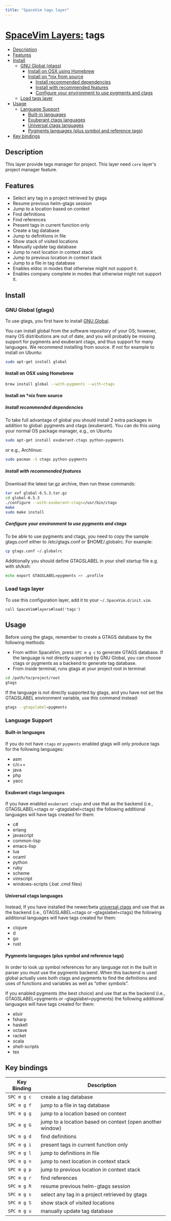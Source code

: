 ```yaml
---
title: "SpaceVim tags layer"
---
```


# [SpaceVim Layers:](https://spacevim.org/layers) tags

<!-- vim-markdown-toc GFM -->
* [Description](#description)
* [Features](#features)
* [Install](#install)
    * [GNU Global (gtags)](#gnu-global-gtags)
        * [Install on OSX using Homebrew](#install-on-osx-using-homebrew)
        * [Install on \*nix from source](#install-on-nix-from-source)
            * [Install recommended dependencies](#install-recommended-dependencies)
            * [Install with recommended features](#install-with-recommended-features)
            * [Configure your environment to use pygments and ctags](#configure-your-environment-to-use-pygments-and-ctags)
    * [Load tags layer](#load-tags-layer)
* [Usage](#usage)
    * [Language Support](#language-support)
        * [Built-in languages](#built-in-languages)
        * [Exuberant ctags languages](#exuberant-ctags-languages)
        * [Universal ctags languages](#universal-ctags-languages)
        * [Pygments languages (plus symbol and reference tags)](#pygments-languages-plus-symbol-and-reference-tags)
* [Key bindings](#key-bindings)

<!-- vim-markdown-toc -->

## Description

This layer provide tags manager for project. This layer need `core` layer's project manager feature.

## Features

-   Select any tag in a project retrieved by gtags
-   Resume previous helm-gtags session
-   Jump to a location based on context
-   Find definitions
-   Find references
-   Present tags in current function only
-   Create a tag database
-   Jump to definitions in file
-   Show stack of visited locations
-   Manually update tag database
-   Jump to next location in context stack
-   Jump to previous location in context stack
-   Jump to a file in tag database
-   Enables eldoc in modes that otherwise might not support it.
-   Enables company complete in modes that otherwise might not support it.

## Install

### GNU Global (gtags)

To use gtags, you first have to install [GNU Global](https://www.gnu.org/software/global/download.html).

You can install global from the software repository of your OS; however, many OS distributions are out of date, and you will probably be missing support for pygments and exuberant ctags, and thus support for many languages. We recommend installing from source. If not for example to install on Ubuntu:

```sh
sudo apt-get install global
```

#### Install on OSX using Homebrew

```sh
brew install global --with-pygments --with-ctags
```

#### Install on \*nix from source

##### Install recommended dependencies

To take full advantage of global you should install 2 extra packages in addition to global: pygments and ctags (exuberant). You can do this using your normal OS package manager, e.g., on Ubuntu

```sh
sudo apt-get install exuberant-ctags python-pygments
```

or e.g., Archlinux:

```sh
sudo pacman -S ctags python-pygments
```

##### Install with recommended features

Download the latest tar.gz archive, then run these commands:

```sh
tar xvf global-6.5.3.tar.gz
cd global-6.5.3
./configure --with-exuberant-ctags=/usr/bin/ctags
make
sudo make install
```

##### Configure your environment to use pygments and ctags

To be able to use pygments and ctags, you need to copy the sample gtags.conf either to /etc/gtags.conf or $HOME/.globalrc. For example:

```sh
cp gtags.conf ~/.globalrc
```

Additionally you should define GTAGSLABEL in your shell startup file e.g. with sh/ksh:

```sh
echo export GTAGSLABEL=pygments >> .profile
```

### Load tags layer

To use this configuration layer, add it to your `~/.SpaceVim.d/init.vim`.

```vim
call SpaceVim#layers#load('tags')
```

## Usage

Before using the gtags, remember to create a GTAGS database by the following methods:

-   From within SpaceVim, press `SPC m g c` to generate GTAGS database. If the language is not directly supported by GNU Global, you can choose ctags or pygments as a backend to generate tag database.
-   From inside terminal, runs gtags at your project root in terminal:

```sh
cd /path/to/project/root
gtags
```

If the language is not directly supported by gtags, and you have not set the GTAGSLABEL environment variable, use this command instead:

```sh
gtags --gtagslabel=pygments
```

### Language Support

#### Built-in languages

If you do not have `ctags` or `pygments` enabled gtags will only produce tags for the following languages:

-   asm
-   c/c++
-   java
-   php
-   yacc

#### Exuberant ctags languages

If you have enabled `exuberant ctags` and use that as the backend (i.e., GTAGSLABEL=ctags or –gtagslabel=ctags) the following additional languages will have tags created for them:

-   c#
-   erlang
-   javascript
-   common-lisp
-   emacs-lisp
-   lua
-   ocaml
-   python
-   ruby
-   scheme
-   vimscript
-   windows-scripts (.bat .cmd files)

#### Universal ctags languages

Instead, If you have installed the newer/beta [universal ctags](https://github.com/universal-ctags/ctags) and use that as the backend (i.e., GTAGSLABEL=ctags or –gtagslabel=ctags) the following additional languages will have tags created for them:

-   clojure
-   d
-   go
-   rust

#### Pygments languages (plus symbol and reference tags)

In order to look up symbol references for any language not in the built in parser you must use the pygments backend. When this backend is used global actually uses both ctags and pygments to find the definitions and uses of functions and variables as well as “other symbols”.

If you enabled pygments (the best choice) and use that as the backend (i.e., GTAGSLABEL=pygments or –gtagslabel=pygments) the following additional languages will have tags created for them:

-   elixir
-   fsharp
-   haskell
-   octave
-   racket
-   scala
-   shell-scripts
-   tex

## Key bindings

| Key Binding | Description                                               |
| ----------- | --------------------------------------------------------- |
| `SPC m g c` | create a tag database                                     |
| `SPC m g f` | jump to a file in tag database                            |
| `SPC m g g` | jump to a location based on context                       |
| `SPC m g G` | jump to a location based on context (open another window) |
| `SPC m g d` | find definitions                                          |
| `SPC m g i` | present tags in current function only                     |
| `SPC m g l` | jump to definitions in file                               |
| `SPC m g n` | jump to next location in context stack                    |
| `SPC m g p` | jump to previous location in context stack                |
| `SPC m g r` | find references                                           |
| `SPC m g R` | resume previous helm-gtags session                        |
| `SPC m g s` | select any tag in a project retrieved by gtags            |
| `SPC m g S` | show stack of visited locations                           |
| `SPC m g u` | manually update tag database                              |
